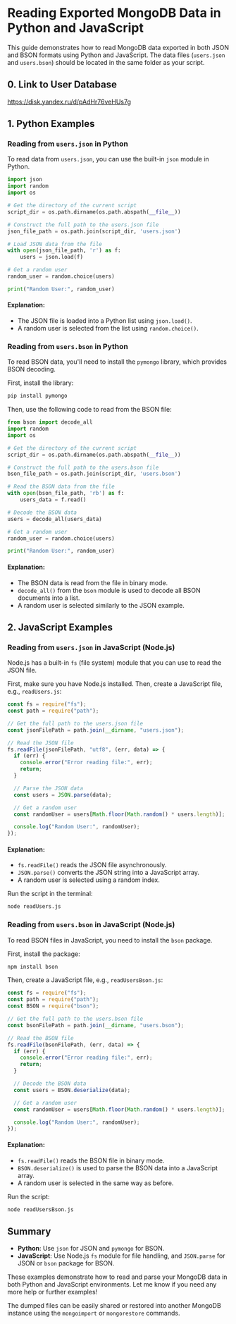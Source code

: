 # Reading Exported MongoDB Data in Python and JavaScript

This guide demonstrates how to read MongoDB data exported in both JSON and BSON formats using Python and JavaScript. The data files (`users.json` and `users.bson`) should be located in the same folder as your script.

## 0. Link to User Database
https://disk.yandex.ru/d/pAdHr76veHUs7g


## 1. Python Examples

### Reading from `users.json` in Python

To read data from `users.json`, you can use the built-in `json` module in Python.

```python
import json
import random
import os

# Get the directory of the current script
script_dir = os.path.dirname(os.path.abspath(__file__))

# Construct the full path to the users.json file
json_file_path = os.path.join(script_dir, 'users.json')

# Load JSON data from the file
with open(json_file_path, 'r') as f:
    users = json.load(f)

# Get a random user
random_user = random.choice(users)

print("Random User:", random_user)
```

#### Explanation:

- The JSON file is loaded into a Python list using `json.load()`.
- A random user is selected from the list using `random.choice()`.

### Reading from `users.bson` in Python

To read BSON data, you'll need to install the `pymongo` library, which provides BSON decoding.

First, install the library:

```bash
pip install pymongo
```

Then, use the following code to read from the BSON file:

```python
from bson import decode_all
import random
import os

# Get the directory of the current script
script_dir = os.path.dirname(os.path.abspath(__file__))

# Construct the full path to the users.bson file
bson_file_path = os.path.join(script_dir, 'users.bson')

# Read the BSON data from the file
with open(bson_file_path, 'rb') as f:
    users_data = f.read()

# Decode the BSON data
users = decode_all(users_data)

# Get a random user
random_user = random.choice(users)

print("Random User:", random_user)
```

#### Explanation:

- The BSON data is read from the file in binary mode.
- `decode_all()` from the `bson` module is used to decode all BSON documents into a list.
- A random user is selected similarly to the JSON example.

## 2. JavaScript Examples

### Reading from `users.json` in JavaScript (Node.js)

Node.js has a built-in `fs` (file system) module that you can use to read the JSON file.

First, make sure you have Node.js installed. Then, create a JavaScript file, e.g., `readUsers.js`:

```javascript
const fs = require("fs");
const path = require("path");

// Get the full path to the users.json file
const jsonFilePath = path.join(__dirname, "users.json");

// Read the JSON file
fs.readFile(jsonFilePath, "utf8", (err, data) => {
  if (err) {
    console.error("Error reading file:", err);
    return;
  }

  // Parse the JSON data
  const users = JSON.parse(data);

  // Get a random user
  const randomUser = users[Math.floor(Math.random() * users.length)];

  console.log("Random User:", randomUser);
});
```

#### Explanation:

- `fs.readFile()` reads the JSON file asynchronously.
- `JSON.parse()` converts the JSON string into a JavaScript array.
- A random user is selected using a random index.

Run the script in the terminal:

```bash
node readUsers.js
```

### Reading from `users.bson` in JavaScript (Node.js)

To read BSON files in JavaScript, you need to install the `bson` package.

First, install the package:

```bash
npm install bson
```

Then, create a JavaScript file, e.g., `readUsersBson.js`:

```javascript
const fs = require("fs");
const path = require("path");
const BSON = require("bson");

// Get the full path to the users.bson file
const bsonFilePath = path.join(__dirname, "users.bson");

// Read the BSON file
fs.readFile(bsonFilePath, (err, data) => {
  if (err) {
    console.error("Error reading file:", err);
    return;
  }

  // Decode the BSON data
  const users = BSON.deserialize(data);

  // Get a random user
  const randomUser = users[Math.floor(Math.random() * users.length)];

  console.log("Random User:", randomUser);
});
```

#### Explanation:

- `fs.readFile()` reads the BSON file in binary mode.
- `BSON.deserialize()` is used to parse the BSON data into a JavaScript array.
- A random user is selected in the same way as before.

Run the script:

```bash
node readUsersBson.js
```

## Summary

- **Python**: Use `json` for JSON and `pymongo` for BSON.
- **JavaScript**: Use Node.js `fs` module for file handling, and `JSON.parse` for JSON or `bson` package for BSON.

These examples demonstrate how to read and parse your MongoDB data in both Python and JavaScript environments. Let me know if you need any more help or further examples!

The dumped files can be easily shared or restored into another MongoDB instance using the `mongoimport` or `mongorestore` commands.
